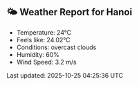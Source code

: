 <!-- WEATHER-START -->
## 🌤 Weather Report for Hanoi

- Temperature: 24°C
- Feels like: 24.02°C
- Conditions: overcast clouds
- Humidity: 60%
- Wind Speed: 3.2 m/s

Last updated: 2025-10-25 04:25:36 UTC
<!-- WEATHER-END -->
